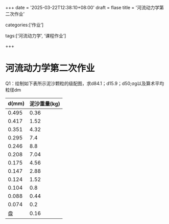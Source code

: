 +++
date = '2025-03-22T12:38:10+08:00'
draft = flase
title = '河流动力学第二次作业'

categories:[‘作业’]

tags:[‘河流动力学’, ‘课程作业’]

+++

# 河流动力学第二次作业

Q1：绘制如下表所示泥沙颗粒的级配图，求d84.1；d15.9；d50;σg以及算术平均粒径dm

| d(mm) | 泥沙重量(kg) |
| ----- | ------------ |
| 0.495 | 0.36         |
| 0.417 | 1.52         |
| 0.351 | 4.32         |
| 0.295 | 7.4          |
| 0.246 | 8.8          |
| 0.208 | 7.04         |
| 0.175 | 4.56         |
| 0.147 | 2.88         |
| 0.124 | 1.52         |
| 0.104 | 0.8          |
| 0.088 | 0.44         |
| 0.074 | 0.2          |
| 盘    | 0.16         |
